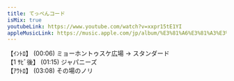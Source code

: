 ```yaml
---
title: てっぺんコード
isMix: true
youtubeLink: https://www.youtube.com/watch?v=xxpr15tE1YI
appleMusicLink: https://music.apple.com/jp/album/%E3%81%A6%E3%81%A3%E3%81%BA%E3%82%93%E3%82%B3%E3%83%BC%E3%83%89/1718410868?&i=1718410981
---
```


【ｲﾝﾄﾛ】 <t s=6>(00:06)</t> ミョーホントゥスケ広場 → スタンダード<br />
【1 ｻﾋﾞ後】 <t s=75>(01:15)</t> ジャパニーズ<br />
【ｱｳﾄﾛ】 <t s=188>(03:08)</t> その場のノリ<br />
